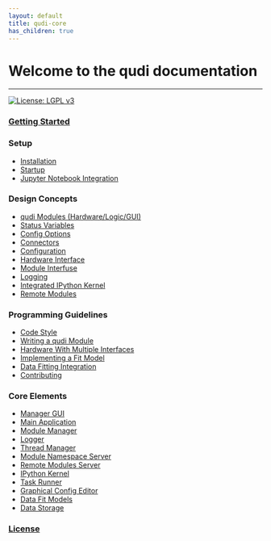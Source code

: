 ```yaml
---
layout: default
title: qudi-core
has_children: true
---
```


# Welcome to the qudi documentation

---
[![License: LGPL v3](https://img.shields.io/badge/License-LGPL%20v3-blue.svg)](https://www.gnu.org/licenses/lgpl-3.0)

### [Getting Started]()

### Setup
- [Installation]()
- [Startup]()
- [Jupyter Notebook Integration]()

### Design Concepts
- [qudi Modules (Hardware/Logic/GUI)]()
- [Status Variables]()
- [Config Options]()
- [Connectors]()
- [Configuration]()
- [Hardware Interface]()
- [Module Interfuse]()
- [Logging]()
- [Integrated IPython Kernel]()
- [Remote Modules]()

### Programming Guidelines
- [Code Style]()
- [Writing a qudi Module]()
- [Hardware With Multiple Interfaces](programming_guidelines/hardware_with_multiple_interfaces.md)
- [Implementing a Fit Model]()
- [Data Fitting Integration](programming_guidelines/data_fitting_integration.md)
- [Contributing]()

### Core Elements
- [Manager GUI]()
- [Main Application]()
- [Module Manager]()
- [Logger]()
- [Thread Manager]()
- [Module Namespace Server]()
- [Remote Modules Server]()
- [IPython Kernel]()
- [Task Runner]()
- [Graphical Config Editor]()
- [Data Fit Models]()
- [Data Storage](core_elements/data_storage.md)

### [License]()